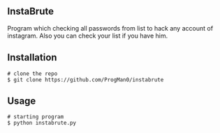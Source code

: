 ## InstaBrute
Program which checking all passwords from list to hack any account of instagram. Also you can check your list if you have him.

## Installation
```
# clone the repo
$ git clone https://github.com/ProgMan0/instabrute
```
## Usage
``` 
# starting program
$ python instabrute.py



```
